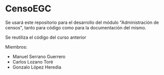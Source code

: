 ﻿# CensoEGC
Se usará este repositorio para el desarrollo del módulo "Administración de censos", tanto para código como para la documentación del mismo.

Se reutiliza el código del curso anterior

Miembros:

- Manuel Serrano Guerrero
- Carlos Lozano Toré
- Gonzalo López Heredia